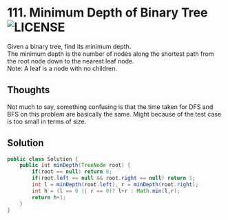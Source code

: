 # 111. Minimum Depth of Binary Tree ![LICENSE](https://img.shields.io/badge/Rank-Easy-green) 
Given a binary tree, find its minimum depth.  
The minimum depth is the number of nodes along the shortest path from the root node down to the nearest leaf node.  
Note: A leaf is a node with no children.
## Thoughts
Not much to say, something confusing is that the time taken for DFS and BFS on this problem are basically the same. Might because of the test case is too small in terms of size. 

## Solution
```java
public class Solution {
    public int minDepth(TreeNode root) {
        if(root == null) return 0;
        if(root.left == null && root.right == null) return 1;
        int l = minDepth(root.left), r = minDepth(root.right);
        int h = (l == 0 || r == 0)? l+r : Math.min(l,r);
        return h+1;
    }
}
```
